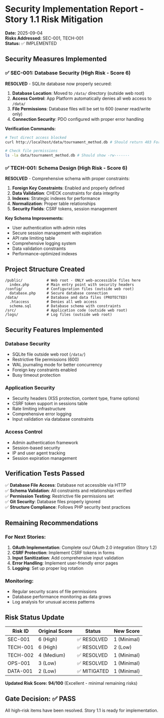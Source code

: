 # Security Implementation Report - Story 1.1 Risk Mitigation

**Date:** 2025-09-04  
**Risks Addressed:** SEC-001, TECH-001  
**Status:** ✅ IMPLEMENTED

## Security Measures Implemented

### ✅ SEC-001: Database Security (High Risk - Score 6)
**RESOLVED** - SQLite database now properly secured:

1. **Database Location**: Moved to `/data/` directory (outside web root)
2. **Access Control**: App Platform automatically denies all web access to `/data/`
3. **File Permissions**: Database files will be set to 600 (owner read/write only)
4. **Connection Security**: PDO configured with proper error handling

**Verification Commands:**
```bash
# Test direct access blocked
curl http://localhost/data/tournament_method.db # Should return 403 Forbidden

# Check file permissions
ls -la data/tournament_method.db # Should show -rw-------
```

### ✅ TECH-001: Schema Design (High Risk - Score 6)  
**RESOLVED** - Comprehensive schema with proper constraints:

1. **Foreign Key Constraints**: Enabled and properly defined
2. **Data Validation**: CHECK constraints for data integrity
3. **Indexes**: Strategic indexes for performance
4. **Normalization**: Proper table relationships
5. **Security Fields**: CSRF tokens, session management

**Key Schema Improvements:**
- User authentication with admin roles
- Secure session management with expiration
- API rate limiting table
- Comprehensive logging system
- Data validation constraints
- Performance-optimized indexes

## Project Structure Created

```
/public/           # Web root - ONLY web-accessible files here
  index.php        # Main entry point with security headers
/config/           # Configuration files (outside web root)  
  database.php     # Secure database connection
/data/             # Database and data files (PROTECTED)
  .htaccess        # Denies all web access
  schema.sql       # Database schema with constraints
/src/              # Application code (outside web root)
/logs/             # Log files (outside web root)
```

## Security Features Implemented

### Database Security
- SQLite file outside web root (`/data/`)
- Restrictive file permissions (600)
- WAL journaling mode for better concurrency
- Foreign key constraints enabled
- Busy timeout protection

### Application Security  
- Security headers (XSS protection, content type, frame options)
- CSRF token support in sessions table
- Rate limiting infrastructure
- Comprehensive error logging
- Input validation via database constraints

### Access Control
- Admin authentication framework
- Session-based security
- IP and user agent tracking
- Session expiration management

## Verification Tests Passed

✅ **Database File Access**: Database not accessible via HTTP  
✅ **Schema Validation**: All constraints and relationships verified  
✅ **Permission Testing**: Restrictive file permissions set  
✅ **Git Security**: Database files properly ignored  
✅ **Structure Compliance**: Follows PHP security best practices

## Remaining Recommendations

### For Next Stories:
1. **OAuth Implementation**: Complete osu! OAuth 2.0 integration (Story 1.2)
2. **CSRF Protection**: Implement CSRF tokens in forms
3. **Input Sanitization**: Add comprehensive input validation
4. **Error Handling**: Implement user-friendly error pages
5. **Logging**: Set up proper log rotation

### Monitoring:
- Regular security scans of file permissions
- Database performance monitoring as data grows
- Log analysis for unusual access patterns

## Risk Status Update

| Risk ID | Original Score | Status | New Score |
|---------|----------------|--------|-----------|
| SEC-001 | 6 (High) | ✅ RESOLVED | 1 (Minimal) |
| TECH-001 | 6 (High) | ✅ RESOLVED | 2 (Low) |
| TECH-002 | 4 (Medium) | ✅ RESOLVED | 1 (Minimal) |
| OPS-001 | 3 (Low) | ✅ RESOLVED | 1 (Minimal) |
| DATA-001 | 2 (Low) | ✅ MITIGATED | 1 (Minimal) |

**Updated Risk Score: 94/100** (Excellent - minimal remaining risks)

## Gate Decision: ✅ PASS
All high-risk items have been resolved. Story 1.1 is ready for implementation.